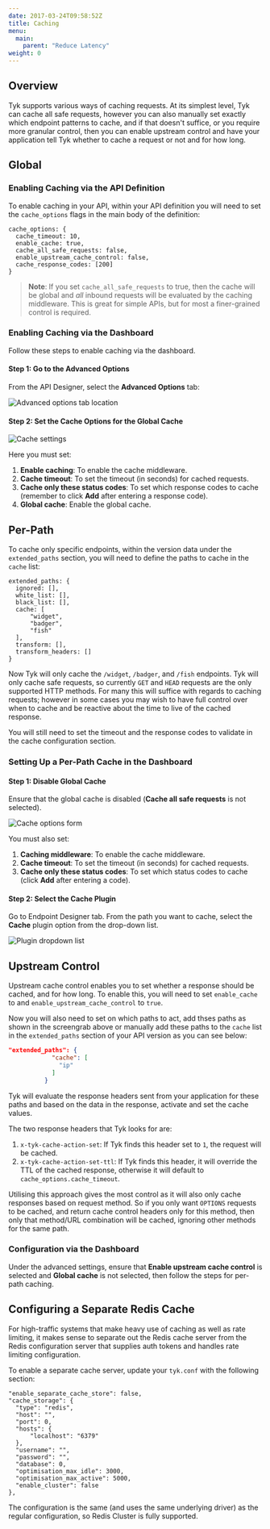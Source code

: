 ```yaml
---
date: 2017-03-24T09:58:52Z
title: Caching
menu:
  main:
    parent: "Reduce Latency"
weight: 0 
---
```


## <a name="overview"></a> Overview

Tyk supports various ways of caching requests. At its simplest level, Tyk can cache all safe requests, however you can also manually set exactly which endpoint patterns to cache, and if that doesn't suffice, or you require more granular control, then you can enable upstream control and have your application tell Tyk whether to cache a request or not and for how long.


## <a name="global"></a> Global

### Enabling Caching via the API Definition

To enable caching in your API, within your API definition you will need to set the `cache_options` flags in the main body of the definition:

```{.copyWrapper}
cache_options: {
  cache_timeout: 10,
  enable_cache: true,
  cache_all_safe_requests: false,
  enable_upstream_cache_control: false,
  cache_response_codes: [200]
}
```

> **Note**: If you set `cache_all_safe_requests` to true, then the cache will be global and *all* inbound requests will be evaluated by the caching middleware. This is great for simple APIs, but for most a finer-grained control is required.

### Enabling Caching via the Dashboard

Follow these steps to enable caching via the dashboard.

#### Step 1: Go to the Advanced Options

From the API Designer, select the **Advanced Options** tab:

![Advanced options tab location][1]

#### Step 2: Set the Cache Options for the Global Cache

![Cache settings][2]

Here you must set:

1.  **Enable caching**: To enable the cache middleware.
2.  **Cache timeout**: To set the timeout (in seconds) for cached requests.
3.  **Cache only these status codes**: To set which response codes to cache (remember to click **Add** after entering a response code).
4.  **Global cache**: Enable the global cache.


## <a name="per-path"></a> Per-Path

To cache only specific endpoints, within the version data under the `extended_paths` section, you will need to define the paths to cache in the `cache` list:

```
extended_paths: {
  ignored: [],
  white_list: [],
  black_list: [],
  cache: [
      "widget",
      "badger",
      "fish"
  ],
  transform: [],
  transform_headers: []
}
```

Now Tyk will only cache the `/widget`, `/badger`, and `/fish` endpoints. Tyk will only cache safe requests, so currently `GET` and `HEAD` requests are the only supported HTTP methods. For many this will suffice with regards to caching requests; however in some cases you may wish to have full control over when to cache and be reactive about the time to live of the cached response.

You will still need to set the timeout and the response codes to validate in the cache configuration section.

### Setting Up a Per-Path Cache in the Dashboard

#### Step 1: Disable Global Cache

Ensure that the global cache is disabled (**Cache all safe requests** is not selected).

![Cache options form][1]

You must also set:

1.  **Caching middleware**: To enable the cache middleware.
2.  **Cache timeout**: To set the timeout (in seconds) for cached requests.
3.  **Cache only these status codes**: To set which status codes to cache (click **Add** after entering a code).

#### Step 2: Select the Cache Plugin

Go to Endpoint Designer tab. From the path you want to cache, select the **Cache** plugin option from the drop-down list.

![Plugin dropdown list][5]

 
## <a name="upstream-control"></a> Upstream Control

Upstream cache control enables you to set whether a response should be cached, and for how long. To enable this, you will need to set `enable_cache` to and `enable_upstream_cache_control` to `true`.

Now you will also need to set on which paths to act, add thses paths as shown in the screengrab above or manually add these paths to the `cache` list in the `extended_paths` section of your API version as you can see below:
``` json
"extended_paths": {
            "cache": [
              "ip"
            ]
          }
 ```          

Tyk will evaluate the response headers sent from your application for these paths and based on the data in the response, activate and set the cache values.

The two response headers that Tyk looks for are:

1.  `x-tyk-cache-action-set`: If Tyk finds this header set to `1`, the request will be cached.
2.  `x-tyk-cache-action-set-ttl`: If Tyk finds this header, it will override the TTL of the cached response, otherwise it will default to `cache_options.cache_timeout`.

Utilising this approach gives the most control as it will also only cache responses based on request method. So if you only want `OPTIONS` requests to be cached, and return cache control headers only for this method, then only that method/URL combination will be cached, ignoring other methods for the same path.


### Configuration via the Dashboard

Under the advanced settings, ensure that **Enable upstream cache control** is selected and **Global cache** is not selected, then follow the steps for per-path caching.

## <a name="separate-redis-cache"></a> Configuring a Separate Redis Cache

For high-traffic systems that make heavy use of caching as well as rate limiting, it makes sense to separate out the Redis cache server from the Redis configuration server that supplies auth tokens and handles rate limiting configuration.

To enable a separate cache server, update your `tyk.conf` with the following section:

```{.copyWrapper}
"enable_separate_cache_store": false,
"cache_storage": {
  "type": "redis",
  "host": "",
  "port": 0,
  "hosts": {
      "localhost": "6379"
  },
  "username": "",
  "password": "",
  "database": 0,
  "optimisation_max_idle": 3000,
  "optimisation_max_active": 5000,
  "enable_cluster": false
},
```

The configuration is the same (and uses the same underlying driver) as the regular configuration, so Redis Cluster is fully supported.

[1]: /docs/img/dashboard/system-management/api_designer_advanced_2.5.png
[2]: /docs/img/dashboard/system-management/cache_options_2.5.png
[3]: /docs/img/dashboard/system-management/cacheOptions.png
[4]: /docs/img/dashboard/system-management/cachePath.png
[5]: /docs/img/dashboard/system-management/cache_plugin_2.5.png




















